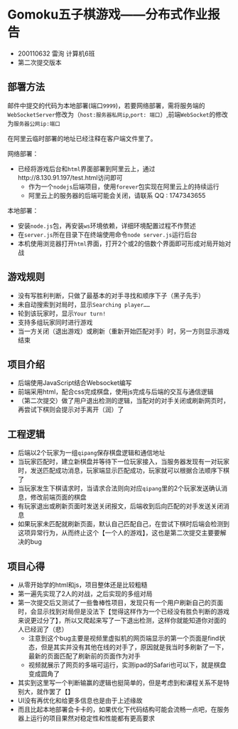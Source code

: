 # Gomoku五子棋游戏——分布式作业报告

- 200110632 雷洵 计算机6班
- 第二次提交版本

## 部署方法

邮件中提交的代码为本地部署(端口`9999`)，若要网络部署，需将服务端的`WebSocketServer`修改为（`host:服务器私网ip`,`port: 端口`）,前端`WebSocket`的修改为`服务器公网ip:端口`

在阿里云临时部署的地址已经注释在客户端文件里了。

网络部署：

- 已经将游戏后台和`html`界面部署到阿里云上，通过http://8.130.91.197/test.html访问即可
  - 作为一个`nodejs`后端项目，使用`forever`包实现在阿里云上的持续运行
  - 阿里云上的服务器的后端可能会关闭，请联系 QQ : 1747343655


本地部署：

- 安装`node.js`包，再安装`ws`环境依赖，详细环境配置过程不作赘述
- 在`server.js`所在目录下在终端使用命令`node server.js`运行后台
- 本机使用浏览器打开`html`界面，打开2个或2的倍数个界面即可形成对局开始对战

## 游戏规则

- 没有写胜利判断，只做了最基本的对手寻找和顺序下子（黑子先手）
- 未自动搜索到对局时，显示`Searching player……`
- 轮到该玩家时，显示`Your turn!`
- 支持多组玩家同时进行游戏
- 当一方关闭（退出游戏）或刷新（重新开始匹配对手）时，另一方则显示游戏结束

## 项目介绍

- 后端使用JavaScript结合Websocket编写
- 前端采用html，配合css完成棋盘，使用js完成与后端的交互与通信逻辑
- （第二次提交）做了用户退出检测的逻辑，当配对的对手关闭或刷新网页时，再尝试下棋则会提示对手离开（润）了

## 工程逻辑

- 后端以2个玩家为一组`qipang`保存棋盘逻辑和通信地址
- 当玩家匹配时，建立新棋盘并等待下一位玩家接入，当服务器发现有一对玩家时，发送匹配成功消息，玩家端显示匹配成功，玩家就可以根据合法顺序下棋了
- 当玩家发生下棋请求时，当请求合法则向对应`qipang`里的2个玩家发送确认消息，修改前端页面的棋盘
- 有玩家退出或刷新页面时发送关闭报文，后端收到后向匹配的对手发送关闭消息
- 如果玩家未匹配就刷新页面，默认自己匹配自己，在尝试下棋时后端会检测到这项异常行为，从而终止这个【一个人的游戏】，这也是第二次提交主要要解决的bug

## 项目心得

- 从零开始学的html和js，项目整体还是比较粗糙
- 第一遍先实现了2人的对战，之后实现的多组对局
- 第一次提交后又测试了一些鲁棒性项目，发现只有一个用户刷新自己的页面时，会显示找到对局但是没法下【觉得这样作为一个已经没有胜负判断的游戏来说更过分了】，所以又爬起来写了一下退出检测，这样你就能知道你对面的人已经润了（悲）
  - 注意到这个bug主要是视频里虚拟机的网页端显示的第一个页面是find状态，但是其实并没有其他在线的对手了，原因就是我当时多刷新了一下，最新的页面匹配了刷新前的页面作为对手
  - 视频就展示了网页的多端可运行，实测ipad的Safari也可以下，就是棋盘变成圆角了
- 其实到这里写一个判断输赢的逻辑也挺简单的，但是考虑到和课程关系不是特别大，就作罢了【】
- UI没有再优化和给更多信息也是由于上述缘故
- 而且比起本地部署会卡卡的，如果优化下代码结构可能会流畅一点吧，在服务器上运行的项目果然对稳定性和性能都有更高要求